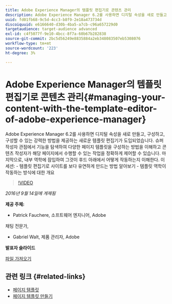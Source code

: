 ```yaml
---
title: Adobe Experience Manager의 템플릿 편집기로 콘텐츠 관리
description: Adobe Experience Manager 6.2를 사용하면 디지털 속성을 새로 만들고, 구성하고, 구성할 수 있는 강력한 방법을 제공하는 새로운 템플릿 편집기가 도입되었습니다. 슈퍼 작성자 관점에서 기능을 탐색하여 다양한 페이지 템플릿을 구성하는 방법을 이해하고 콘텐츠 작성자가 해당 페이지에서 수행할 수 있는 작업을 정확하게 제어할 수 있습니다. 마지막으로, 내부 역학에 잠입하여 그것이 후드 아래에서 어떻게 작동하는지 이해한다.
uuid: fd01fb68-9c5d-4cc3-b8f9-2e18a473734d
discoiquuid: e6166640-d30b-4ba5-a7cb-c96a657229d0
targetaudience: target-audience advanced
exl-id: c4f5077f-9e10-4bcc-8f7a-60b67b282838
source-git-commit: 2bc5d56249e8835884a2eb348083507eb5308076
workflow-type: tm+mt
source-wordcount: '223'
ht-degree: 3%

---
```


# Adobe Experience Manager의 템플릿 편집기로 콘텐츠 관리{#managing-your-content-with-the-template-editor-of-adobe-experience-manager}

Adobe Experience Manager 6.2를 사용하면 디지털 속성을 새로 만들고, 구성하고, 구성할 수 있는 강력한 방법을 제공하는 새로운 템플릿 편집기가 도입되었습니다. 슈퍼 작성자 관점에서 기능을 탐색하여 다양한 페이지 템플릿을 구성하는 방법을 이해하고 콘텐츠 작성자가 해당 페이지에서 수행할 수 있는 작업을 정확하게 제어할 수 있습니다. 마지막으로, 내부 역학에 잠입하여 그것이 후드 아래에서 어떻게 작동하는지 이해한다. 이 세션: - 템플릿 편집기로 사이트를 보다 유연하게 만드는 방법 알아보기 - 템플릿 역학이 작동하는 방식에 대한 개요

>[!VIDEO](https://video.tv.adobe.com/v/19300/?quality=9)

*2016년 9월 14일에 게재됨*

**제공 주체:**

* Patrick Fauchere, 소프트웨어 엔지니어, Adobe

채팅 전문가,

* Gabriel Walt, 제품 관리자, Adobe

**발표자 슬라이드**

[파일 가져오기](assets/aem-gems-91416-template-editor.pdf)

## 관련 링크 {#related-links}

* [페이지 템플릿](https://docs.adobe.com/docs/en/aem/6-2/develop/templates/page-templates-editable.html)
* [페이지 템플릿 만들기](https://docs.adobe.com/docs/en/aem/6-2/author/site-page-features/templates.html)